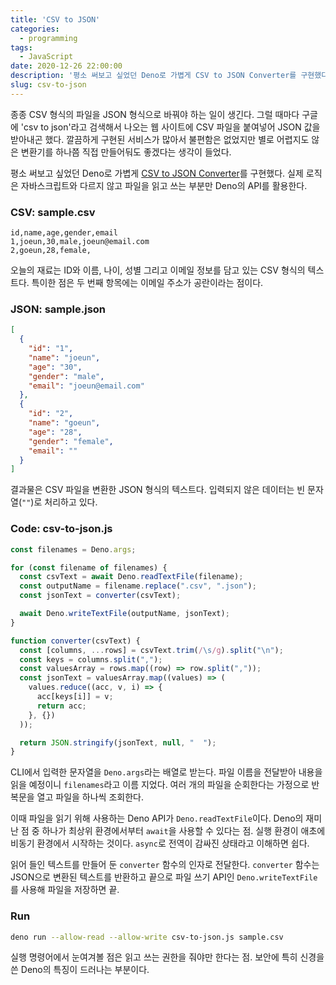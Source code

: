 ```yaml
---
title: 'CSV to JSON'
categories:
  - programming
tags:
  - JavaScript
date: 2020-12-26 22:00:00
description: '평소 써보고 싶었던 Deno로 가볍게 CSV to JSON Converter를 구현했다'
slug: csv-to-json
---
```


종종 CSV 형식의 파일을 JSON 형식으로 바꿔야 하는 일이 생긴다. 그럴 때마다 구글에 'csv to json'라고 검색해서 나오는 웹 사이트에 CSV 파일을 붙여넣어 JSON 값을 받아내곤 했다. 깔끔하게 구현된 서비스가 많아서 불편함은 없었지만 별로 어렵지도 않은 변환기를 하나쯤 직접 만들어둬도 좋겠다는 생각이 들었다.

평소 써보고 싶었던 Deno로 가볍게 [CSV to JSON Converter](https://github.com/hajoeun/learn-deno/tree/master/csv-to-json)를 구현했다. 실제 로직은 자바스크립트와 다르지 않고 파일을 읽고 쓰는 부분만 Deno의 API를 활용한다.

### CSV: sample.csv

```spreadsheet
id,name,age,gender,email
1,joeun,30,male,joeun@email.com
2,goeun,28,female,
```

오늘의 재료는 ID와 이름, 나이, 성별 그리고 이메일 정보를 담고 있는 CSV 형식의 텍스트다. 특이한 점은 두 번째 항목에는 이메일 주소가 공란이라는 점이다.

### JSON: sample.json

```json
[
  {
    "id": "1",
    "name": "joeun",
    "age": "30",
    "gender": "male",
    "email": "joeun@email.com"
  },
  {
    "id": "2",
    "name": "goeun",
    "age": "28",
    "gender": "female",
    "email": ""
  }
]
```

결과물은 CSV 파일을 변환한 JSON 형식의 텍스트다. 입력되지 않은 데이터는 빈 문자열(`""`)로 처리하고 있다.

### Code: csv-to-json.js

```javascript
const filenames = Deno.args;

for (const filename of filenames) {
  const csvText = await Deno.readTextFile(filename);
  const outputName = filename.replace(".csv", ".json");
  const jsonText = converter(csvText);

  await Deno.writeTextFile(outputName, jsonText);
}

function converter(csvText) {
  const [columns, ...rows] = csvText.trim(/\s/g).split("\n");
  const keys = columns.split(",");
  const valuesArray = rows.map((row) => row.split(","));
  const jsonText = valuesArray.map((values) => (
    values.reduce((acc, v, i) => {
      acc[keys[i]] = v;
      return acc;
    }, {})
  ));

  return JSON.stringify(jsonText, null, "  ");
}
```

CLI에서 입력한 문자열을 `Deno.args`라는 배열로 받는다. 파일 이름을 전달받아 내용을 읽을 예정이니 `filenames`라고 이름 지었다. 여러 개의 파일을 순회한다는 가정으로 반복문을 열고 파일을 하나씩 조회한다.

이때 파일을 읽기 위해 사용하는 Deno API가 `Deno.readTextFile`이다. Deno의 재미난 점 중 하나가 최상위 환경에서부터 `await`을 사용할 수 있다는 점. 실행 환경이 애초에 비동기 환경에서 시작하는 것이다. `async`로 전역이 감싸진 상태라고 이해하면 쉽다.

읽어 들인 텍스트를 만들어 둔 `converter` 함수의 인자로 전달한다. `converter` 함수는 JSON으로 변환된 텍스트를 반환하고 끝으로 파일 쓰기 API인  `Deno.writeTextFile` 를 사용해 파일을 저장하면 끝.

### Run

```bash
deno run --allow-read --allow-write csv-to-json.js sample.csv
```

실행 명령어에서 눈여겨볼 점은 읽고 쓰는 권한을 줘야만 한다는 점. 보안에 특히 신경을 쓴 Deno의 특징이 드러나는 부분이다.
